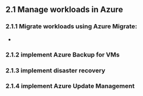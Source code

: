 ## 2.1 Manage workloads in Azure


### 2.1.1 Migrate workloads using Azure Migrate:
  
  * 


### 2.1.2 implement Azure Backup for VMs


### 2.1.3 implement disaster recovery


### 2.1.4 implement Azure Update Management
